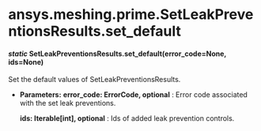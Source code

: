 # ansys.meshing.prime.SetLeakPreventionsResults.set_default

#### *static* SetLeakPreventionsResults.set_default(error_code=None, ids=None)

Set the default values of SetLeakPreventionsResults.

* **Parameters:**
  **error_code: ErrorCode, optional**
  : Error code associated with the set leak preventions.

  **ids: Iterable[int], optional**
  : Ids of added leak prevention controls.

<!-- !! processed by numpydoc !! -->
